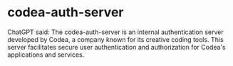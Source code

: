 # codea-auth-server
ChatGPT said:  The codea-auth-server is an internal authentication server developed by Codea, a company known for its creative coding tools. This server facilitates secure user authentication and authorization for Codea's applications and services.

